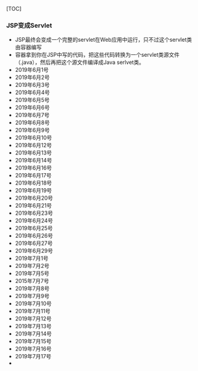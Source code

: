 

[TOC]



### JSP变成Servlet

* JSP最终会变成一个完整的servlet在Web应用中运行，只不过这个servlet类由容器编写
* 容器拿到你在JSP中写的代码，把这些代码转换为一个servlet类源文件（.java），然后再把这个源文件编译成Java serlvet类。
* 2019年6月1号
* 2019年6月2号
* 2019年6月3号
* 2019年6月4号
* 2019年6月5号
* 2019年6月6号
* 2019年6月7号
* 2019年6月8号
* 2019年6月9号
* 2019年6月10号
* 2019年6月12号
* 2019年6月13号
* 2019年6月14号
* 2019年6月16号
* 2019年6月17号
* 2019年6月18号
* 2019年6月19号
* 2019年6月20号
* 2019年6月21号
* 2019年6月23号
* 2019年6月24号
* 2019年6月25号
* 2019年6月26号
* 2019年6月27号
* 2019年6月29号
* 2019年7月1号
* 2019年7月2号
* 2019年7月5号
* 2015年7月7号
* 2019年7月8号
* 2019年7月9号
* 2019年7月10号
* 2019年7月11号
* 2019年7月12号
* 2019年7月13号
* 2019年7月14号
* 2019年7月15号
* 2019年7月16号
* 2019年7月17号
* 
